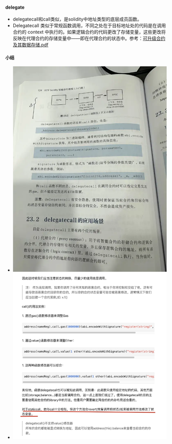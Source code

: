 #### delegate

- delegatecall和call类似，是solidity中地址类型的底层成员函数。
- Delegatecall 类似于常规函数调用，不同之处在于目标地址处的代码是在调用合约的 context
  中执行的。如果逻辑合约的代码更改了存储变量，这些更改将反映在代理合约的存储变量中——即在代理合约的状态中。参考：[可升级合约及其数据存储.pdf](..%2Fstatic%2F%E5%8F%AF%E5%8D%87%E7%BA%A7%E5%90%88%E7%BA%A6%E5%8F%8A%E5%85%B6%E6%95%B0%E6%8D%AE%E5%AD%98%E5%82%A8.pdf)

#### 小结

- ![delegatecall.jpg](..%2Fstatic%2Fdelegatecall.jpg)
- ![call_delegatecall_staticcall.jpg](..%2Fstatic%2Fcall_delegatecall_staticcall.jpg)